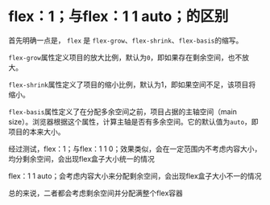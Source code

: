 # flex：1；与flex：1 1 auto；的区别

首先明确一点是， `flex` 是 `flex-grow`、`flex-shrink`、`flex-basis`的缩写。

`flex-grow`属性定义项目的放大比例，默认为`0`，即如果存在剩余空间，也不放大。

`flex-shrink`属性定义了项目的缩小比例，默认为1，即如果空间不足，该项目将缩小。

`flex-basis`属性定义了在分配多余空间之前，项目占据的主轴空间（main size）。浏览器根据这个属性，计算主轴是否有多余空间。它的默认值为`auto`，即项目的本来大小。



经过测试，flex：1；与flex：1 1 0；效果类似，会在一定范围内不考虑内容大小，均分剩余空间，会出现flex盒子大小统一的情况

flex：1 1 auto；会考虑内容大小来分配剩余空间，会出现flex盒子大小不一的情况

总的来说，二者都会考虑剩余空间并分配满整个flex容器